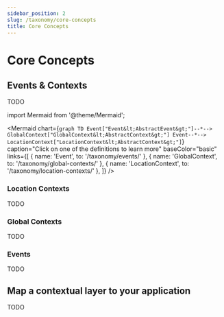 ```yaml
---
sidebar_position: 2
slug: /taxonomy/core-concepts
title: Core Concepts
---
```


# Core Concepts

## Events & Contexts
TODO


import Mermaid from '@theme/Mermaid';

<Mermaid chart={`
	graph TD
    Event["Event&lt;AbstractEvent&gt;"]--*--> GlobalContext["GlobalContext&lt;AbstractContext&gt;"]
    Event--*--> LocationContext["LocationContext&lt;AbstractContext&gt;"]
`}
  caption="Click on one of the definitions to learn more" 
  baseColor="basic" 
  links={[
    { name: 'Event', to: '/taxonomy/events/' }, 
    { name: 'GlobalContext', to: '/taxonomy/global-contexts/' }, 
    { name: 'LocationContext', to: '/taxonomy/location-contexts/' }, 
  ]}
/>

### Location Contexts
TODO

### Global Contexts
TODO

### Events
TODO

## Map a contextual layer to your application
TODO
